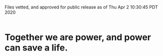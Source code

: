 Files vetted, and approved for public release as of Thu Apr  2 10:30:45 PDT 2020<br><br><h1>Together we are power, and power can save a life.</h1>

